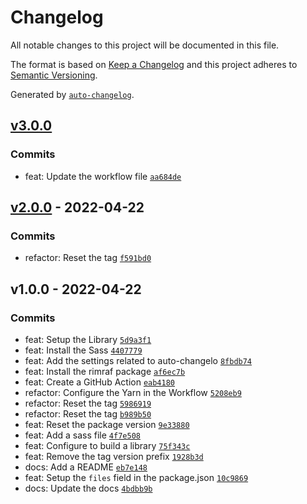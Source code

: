 # Changelog

All notable changes to this project will be documented in this file.

The format is based on [Keep a Changelog](https://keepachangelog.com/en/1.0.0/)
and this project adheres to [Semantic Versioning](https://semver.org/spec/v2.0.0.html).

Generated by [`auto-changelog`](https://github.com/CookPete/auto-changelog).

## [v3.0.0](https://github.com/yushanwebdev/center-child/compare/v2.0.0...v3.0.0)

### Commits

- feat: Update the workflow file [`aa684de`](https://github.com/yushanwebdev/center-child/commit/aa684de3d881ecde8e2081fb61b073f28e8696d8)

## [v2.0.0](https://github.com/yushanwebdev/center-child/compare/v1.0.0...v2.0.0) - 2022-04-22

### Commits

- refactor: Reset the tag [`f591bd0`](https://github.com/yushanwebdev/center-child/commit/f591bd05b3b22c0f09492a62f16da7c1425e999e)

## v1.0.0 - 2022-04-22

### Commits

- feat: Setup the Library [`5d9a3f1`](https://github.com/yushanwebdev/center-child/commit/5d9a3f163665d41261d4ebfeeb00a9b6957e6801)
- feat: Install the Sass [`4407779`](https://github.com/yushanwebdev/center-child/commit/4407779e00c9c3bbf495635f90f25cc97df7907e)
- feat: Add the settings related to auto-changelo [`8fbdb74`](https://github.com/yushanwebdev/center-child/commit/8fbdb7495776c1b9453a9954ac43ba5066f64749)
- feat: Install the rimraf package [`af6ec7b`](https://github.com/yushanwebdev/center-child/commit/af6ec7bc7feedd2158c0e61e446333cbc99762c5)
- feat: Create a GitHub Action [`eab4180`](https://github.com/yushanwebdev/center-child/commit/eab418091dd1fdb6358fa98e64b431433b0131ac)
- refactor: Configure the Yarn in the Workflow [`5208eb9`](https://github.com/yushanwebdev/center-child/commit/5208eb98fc8030df4f0421da59b80519b5408565)
- refactor: Reset the tag [`5986919`](https://github.com/yushanwebdev/center-child/commit/5986919e39b8d752fb30bac50fa65f3eba092cbb)
- refactor: Reset the tag [`b989b50`](https://github.com/yushanwebdev/center-child/commit/b989b5022086b1f2ce2b6450b728470ae80ac5bf)
- feat: Reset the package version [`9e33880`](https://github.com/yushanwebdev/center-child/commit/9e338800438a0e00664ed7ba37963612da71fd7a)
- feat: Add a sass file [`4f7e508`](https://github.com/yushanwebdev/center-child/commit/4f7e5082b3c1f7e2b6f6e9c12f9d3afb3f583e6d)
- feat: Configure to build a library [`75f343c`](https://github.com/yushanwebdev/center-child/commit/75f343c02691a4b9fa1594d24f96780147434c78)
- feat: Remove the tag version prefix [`1928b3d`](https://github.com/yushanwebdev/center-child/commit/1928b3df395c0f145c219f2d4fab04fd3d7925ca)
- docs: Add a README [`eb7e148`](https://github.com/yushanwebdev/center-child/commit/eb7e14869706290adb5d8b61151718669e3fc615)
- feat: Setup the `files` field in the package.json [`10c9869`](https://github.com/yushanwebdev/center-child/commit/10c986999bebad036bb8194c3caab7a286e347a7)
- docs: Update the docs [`4bdbb9b`](https://github.com/yushanwebdev/center-child/commit/4bdbb9b54c7f3ebe776271aff53dda3d55439f61)
